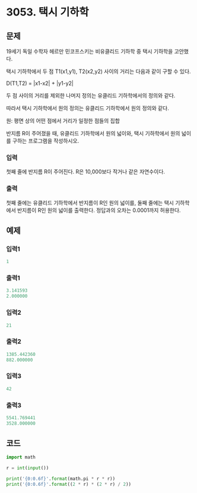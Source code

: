 # 3053. 택시 기하학



## 문제

19세기 독일 수학자 헤르만 민코프스키는 비유클리드 기하학 중 택시 기하학을 고안했다.

택시 기하학에서 두 점 T1(x1,y1), T2(x2,y2) 사이의 거리는 다음과 같이 구할 수 있다.

D(T1,T2) = |x1-x2| + |y1-y2|

두 점 사이의 거리를 제외한 나머지 정의는 유클리드 기하학에서의 정의와 같다.

따라서 택시 기하학에서 원의 정의는 유클리드 기하학에서 원의 정의와 같다.

원: 평면 상의 어떤 점에서 거리가 일정한 점들의 집합

반지름 R이 주어졌을 때, 유클리드 기하학에서 원의 넓이와, 택시 기하학에서 원의 넓이를 구하는 프로그램을 작성하시오.

### 입력

첫째 줄에 반지름 R이 주어진다. R은 10,000보다 작거나 같은 자연수이다.

### 출력

첫째 줄에는 유클리드 기하학에서 반지름이 R인 원의 넓이를, 둘째 줄에는 택시 기하학에서 반지름이 R인 원의 넓이를 출력한다. 정답과의 오차는 0.0001까지 허용한다.



## 예제

### 입력1

```python
1
```

### 출력1

```python
3.141593
2.000000
```



### 입력2

```python
21
```

### 출력2

```python
1385.442360
882.000000
```



### 입력3

```python
42
```

### 출력3

```python
5541.769441
3528.000000
```





## 코드

```python
import math

r = int(input())

print('{0:0.6f}'.format(math.pi * r * r))
print('{0:0.6f}'.format((2 * r) * (2 * r) / 2))
```



